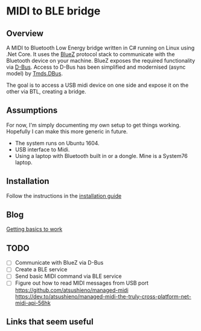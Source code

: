 # MIDI to BLE bridge
## Overview
A MIDI to Bluetooth Low Energy bridge written in C# running on Linux using .Net Core.
It uses the [BlueZ](www.bluez.org) protocol stack to communicate with the Bluetooth device on your machine.
BlueZ exposes the required functionality via [D-Bus](https://www.freedesktop.org/wiki/Software/dbus/).
Access to D-Bus has been simplified and modernised (async model) by [Tmds.DBus](https://github.com/tmds/Tmds.DBus).

The goal is to access a USB midi device on one side and expose it on the other via BTL, creating a bridge.

## Assumptions
For now, I'm simply documenting my own setup to get things working. Hopefully I can make this more generic in future.
* The system runs on Ubuntu 1604.
* USB interface to Midi.
* Using a laptop with Bluetooth built in or a dongle. Mine is a System76 laptop.

## Installation
Follow the instructions in the [installation guide](install.md)

## Blog

[Getting basics to work](blog/001-getting-anything-to-work.md)

## TODO
- [ ] Communicate with BlueZ via D-Bus
- [ ] Create a BLE service
- [ ] Send basic MIDI command via BLE service
- [ ] Figure out how to read MIDI messages from USB port
    https://github.com/atsushieno/managed-midi
    https://dev.to/atsushieno/managed-midi-the-truly-cross-platform-net-midi-api-56hk

## Links that seem useful



